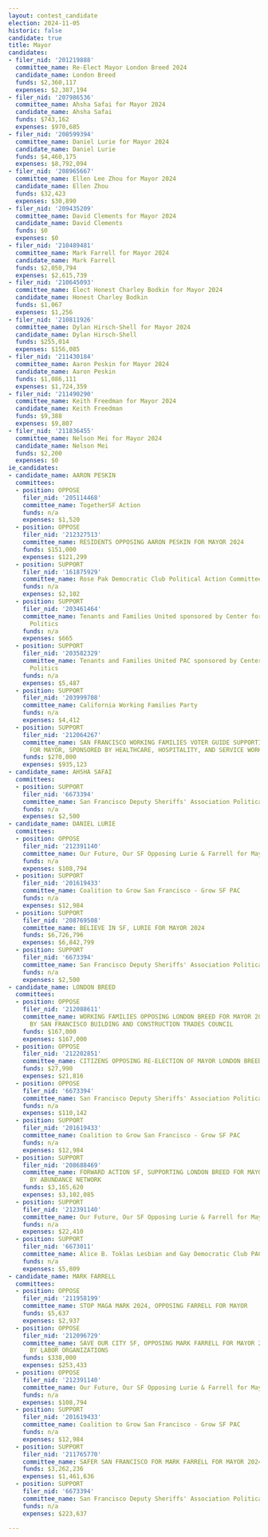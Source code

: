 ```yaml
---
layout: contest_candidate
election: 2024-11-05
historic: false
candidate: true
title: Mayor
candidates:
- filer_nid: '201219888'
  committee_name: Re-Elect Mayor London Breed 2024
  candidate_name: London Breed
  funds: $2,360,117
  expenses: $2,387,194
- filer_nid: '207986536'
  committee_name: Ahsha Safai for Mayor 2024
  candidate_name: Ahsha Safai
  funds: $743,162
  expenses: $970,685
- filer_nid: '208599394'
  committee_name: Daniel Lurie for Mayor 2024
  candidate_name: Daniel Lurie
  funds: $4,460,175
  expenses: $8,792,094
- filer_nid: '208965667'
  committee_name: Ellen Lee Zhou for Mayor 2024
  candidate_name: Ellen Zhou
  funds: $32,423
  expenses: $30,890
- filer_nid: '209435209'
  committee_name: David Clements for Mayor 2024
  candidate_name: David Clements
  funds: $0
  expenses: $0
- filer_nid: '210489481'
  committee_name: Mark Farrell for Mayor 2024
  candidate_name: Mark Farrell
  funds: $2,050,794
  expenses: $2,615,739
- filer_nid: '210645093'
  committee_name: Elect Honest Charley Bodkin for Mayor 2024
  candidate_name: Honest Charley Bodkin
  funds: $1,067
  expenses: $1,256
- filer_nid: '210811926'
  committee_name: Dylan Hirsch-Shell for Mayor 2024
  candidate_name: Dylan Hirsch-Shell
  funds: $255,014
  expenses: $156,085
- filer_nid: '211430184'
  committee_name: Aaron Peskin for Mayor 2024
  candidate_name: Aaron Peskin
  funds: $1,086,111
  expenses: $1,724,359
- filer_nid: '211490290'
  committee_name: Keith Freedman for Mayor 2024
  candidate_name: Keith Freedman
  funds: $9,388
  expenses: $9,807
- filer_nid: '211836455'
  committee_name: Nelson Mei for Mayor 2024
  candidate_name: Nelson Mei
  funds: $2,200
  expenses: $0
ie_candidates:
- candidate_name: AARON PESKIN
  committees:
  - position: OPPOSE
    filer_nid: '205114468'
    committee_name: TogetherSF Action
    funds: n/a
    expenses: $1,520
  - position: OPPOSE
    filer_nid: '212327513'
    committee_name: RESIDENTS OPPOSING AARON PESKIN FOR MAYOR 2024
    funds: $151,000
    expenses: $121,299
  - position: SUPPORT
    filer_nid: '161875929'
    committee_name: Rose Pak Democratic Club Political Action Committee
    funds: n/a
    expenses: $2,102
  - position: SUPPORT
    filer_nid: '203461464'
    committee_name: Tenants and Families United sponsored by Center for Empowered
      Politics
    funds: n/a
    expenses: $665
  - position: SUPPORT
    filer_nid: '203582329'
    committee_name: Tenants and Families United PAC sponsored by Center for Empowered
      Politics
    funds: n/a
    expenses: $5,487
  - position: SUPPORT
    filer_nid: '203999708'
    committee_name: California Working Families Party
    funds: n/a
    expenses: $4,412
  - position: SUPPORT
    filer_nid: '212064267'
    committee_name: SAN FRANCISCO WORKING FAMILIES VOTER GUIDE SUPPORTING AARON PESKIN
      FOR MAYOR, SPONSORED BY HEALTHCARE, HOSPITALITY, AND SERVICE WORKERS UNIONS
    funds: $270,000
    expenses: $935,123
- candidate_name: AHSHA SAFAI
  committees:
  - position: SUPPORT
    filer_nid: '6673394'
    committee_name: San Francisco Deputy Sheriffs' Association Political Action Committee
    funds: n/a
    expenses: $2,500
- candidate_name: DANIEL LURIE
  committees:
  - position: OPPOSE
    filer_nid: '212391140'
    committee_name: Our Future, Our SF Opposing Lurie & Farrell for Mayor 2024
    funds: n/a
    expenses: $108,794
  - position: SUPPORT
    filer_nid: '201619433'
    committee_name: Coalition to Grow San Francisco - Grow SF PAC
    funds: n/a
    expenses: $12,984
  - position: SUPPORT
    filer_nid: '208769508'
    committee_name: BELIEVE IN SF, LURIE FOR MAYOR 2024
    funds: $6,726,796
    expenses: $6,842,799
  - position: SUPPORT
    filer_nid: '6673394'
    committee_name: San Francisco Deputy Sheriffs' Association Political Action Committee
    funds: n/a
    expenses: $2,500
- candidate_name: LONDON BREED
  committees:
  - position: OPPOSE
    filer_nid: '212088611'
    committee_name: WORKING FAMILIES OPPOSING LONDON BREED FOR MAYOR 2024 SPONSORED
      BY SAN FRANCISCO BUILDING AND CONSTRUCTION TRADES COUNCIL
    funds: $167,000
    expenses: $167,000
  - position: OPPOSE
    filer_nid: '212202851'
    committee_name: CITIZENS OPPOSING RE-ELECTION OF MAYOR LONDON BREED 2024
    funds: $27,990
    expenses: $21,816
  - position: OPPOSE
    filer_nid: '6673394'
    committee_name: San Francisco Deputy Sheriffs' Association Political Action Committee
    funds: n/a
    expenses: $110,142
  - position: SUPPORT
    filer_nid: '201619433'
    committee_name: Coalition to Grow San Francisco - Grow SF PAC
    funds: n/a
    expenses: $12,984
  - position: SUPPORT
    filer_nid: '208688469'
    committee_name: FORWARD ACTION SF, SUPPORTING LONDON BREED FOR MAYOR 2024, SPONSORED
      BY ABUNDANCE NETWORK
    funds: $3,165,620
    expenses: $3,102,085
  - position: SUPPORT
    filer_nid: '212391140'
    committee_name: Our Future, Our SF Opposing Lurie & Farrell for Mayor 2024
    funds: n/a
    expenses: $22,410
  - position: SUPPORT
    filer_nid: '6673011'
    committee_name: Alice B. Toklas Lesbian and Gay Democratic Club PAC
    funds: n/a
    expenses: $5,809
- candidate_name: MARK FARRELL
  committees:
  - position: OPPOSE
    filer_nid: '211958199'
    committee_name: STOP MAGA MARK 2024, OPPOSING FARRELL FOR MAYOR
    funds: $5,637
    expenses: $2,937
  - position: OPPOSE
    filer_nid: '212096729'
    committee_name: SAVE OUR CITY SF, OPPOSING MARK FARRELL FOR MAYOR 2024 - SPONSORED
      BY LABOR ORGANIZATIONS
    funds: $338,000
    expenses: $253,433
  - position: OPPOSE
    filer_nid: '212391140'
    committee_name: Our Future, Our SF Opposing Lurie & Farrell for Mayor 2024
    funds: n/a
    expenses: $108,794
  - position: SUPPORT
    filer_nid: '201619433'
    committee_name: Coalition to Grow San Francisco - Grow SF PAC
    funds: n/a
    expenses: $12,984
  - position: SUPPORT
    filer_nid: '211765770'
    committee_name: SAFER SAN FRANCISCO FOR MARK FARRELL FOR MAYOR 2024
    funds: $3,262,236
    expenses: $1,461,636
  - position: SUPPORT
    filer_nid: '6673394'
    committee_name: San Francisco Deputy Sheriffs' Association Political Action Committee
    funds: n/a
    expenses: $223,637

---
```

